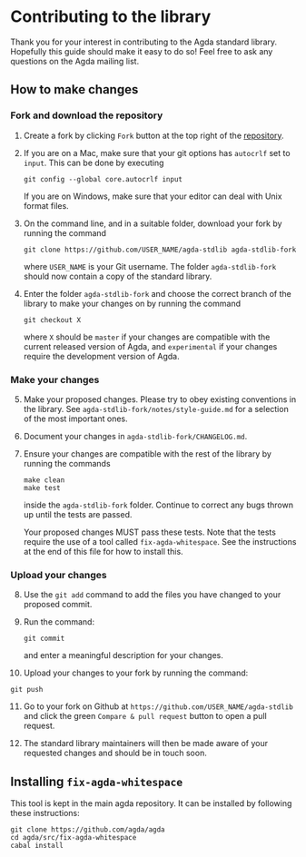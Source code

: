 Contributing to the library
===========================

Thank you for your interest in contributing to the Agda standard library. Hopefully this guide should make it easy to do so! Feel free to ask any questions on the Agda mailing list.

How to make changes
-------------------

### Fork and download the repository

1. Create a fork by clicking `Fork` button at the top right of the [repository](https://github.com/agda/agda-stdlib).

2. If you are on a Mac, make sure that your git options has `autocrlf` set to `input`.  This can be done by executing
   ```
   git config --global core.autocrlf input
   ```
   If you are on Windows, make sure that your editor can deal with Unix format files.
   
3. On the command line, and in a suitable folder, download your fork by running the command
   ```
   git clone https://github.com/USER_NAME/agda-stdlib agda-stdlib-fork
   ```

   where `USER_NAME` is your Git username. The folder `agda-stdlib-fork` should now contain a copy of the standard library.

4. Enter the folder `agda-stdlib-fork` and choose the correct branch of the library to make your changes on by running the
   command
   ```
   git checkout X
   ```
   where `X` should be `master` if your changes are compatible with the current released version of Agda, and `experimental`
   if your changes require the development version of Agda.

### Make your changes

5. Make your proposed changes. Please try to obey existing conventions in the library.
   See `agda-stdlib-fork/notes/style-guide.md` for a selection of the most important ones.

6. Document your changes in `agda-stdlib-fork/CHANGELOG.md`.

7. Ensure your changes are compatible with the rest of the library by running the commands
   ```
   make clean
   make test
   ```
   inside the `agda-stdlib-fork` folder. Continue to correct any bugs thrown up until the tests are passed.

   Your proposed changes MUST pass these tests. Note that the tests require the use of a tool called
   `fix-agda-whitespace`. See the instructions at the end of this file for how to install this.

### Upload your changes

8. Use the `git add` command to add the files you have changed to your proposed commit.

9. Run the command:
   ```
   git commit
   ```
   and enter a meaningful description for your changes.

10. Upload your changes to your fork by running the command:
   ```
   git push
   ```
11. Go to your fork on Github at `https://github.com/USER_NAME/agda-stdlib` and click the green `Compare & pull request` button to open a pull request.

12. The standard library maintainers will then be made aware of your requested changes and should be in touch soon.

Installing `fix-agda-whitespace`
--------------------------------

This tool is kept in the main agda repository. It can be installed by following these instructions:
   ```
   git clone https://github.com/agda/agda
   cd agda/src/fix-agda-whitespace
   cabal install
   ```

